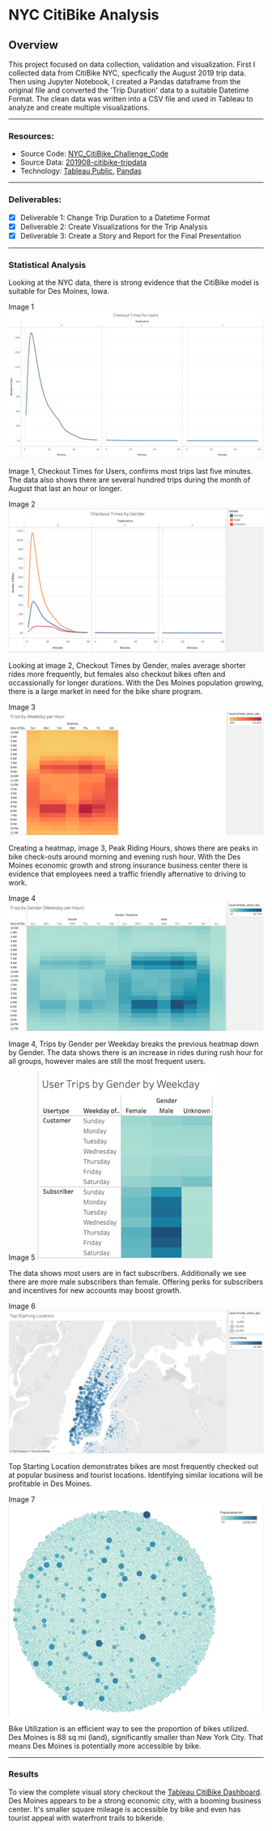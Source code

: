 # NYC CitiBike Analysis 

## Overview
This project focused on data collection, validation and visualization. First I collected data from CitiBike NYC, specfically the August 2019 trip data. Then using Jupyter Notebook, I created a Pandas dataframe from the original file and converted the 'Trip Duration' data to a suitable Datetime Format. The clean data was written into a CSV file and used in Tableau to analyze and create multiple visualizations. 

------
### Resources:
* Source Code: [NYC_CitiBike_Challenge_Code](NYC_CitiBike_Challenge_Starter_Code.ipynb)
* Source Data: [201908-citibike-tripdata](https://s3.amazonaws.com/tripdata/201908-citibike-tripdata.csv.zip)
* Technology: [Tableau Public](https://public.tableau.com/app/discover), [Pandas](https://pandas.pydata.org/docs/index.html)

---
### Deliverables:
- [x] Deliverable 1: Change Trip Duration to a Datetime Format
- [x] Deliverable 2: Create Visualizations for the Trip Analysis
- [x] Deliverable 3: Create a Story and Report for the Final Presentation

---
### Statistical Analysis
Looking at the NYC data, there is strong evidence that the CitiBike model is suitable for Des Moines, Iowa.  

Image 1 ![Checkout Times for Users](https://github.com/caseygomez/bikesharing/blob/main/Visuals/CheckoutTime:Users.png)

Image 1, Checkout Times for Users, confirms most trips last five minutes. The data also shows there are several hundred trips during the month of August that last an hour or longer.  

Image 2 ![Checkout Times by Gender](https://github.com/caseygomez/bikesharing/blob/main/Visuals/CheckoutTime:Gender.png)

Looking at image 2, Checkout Times by Gender, males average shorter rides more frequently, but females also checkout bikes often and occassionally for longer durations. With the Des Moines population growing, there is a large market in need for the bike share program. 

Image 3 ![Trips by Weekday per Hour](https://github.com/caseygomez/bikesharing/blob/main/Visuals/Weekday:Hour.png)

Creating a heatmap, image 3, Peak Riding Hours, shows there are peaks in bike check-outs around morning and evening rush hour. With the Des Moines economic growth and strong insurance business center there is evidence that employees need a traffic friendly afternative to driving to work. 

Image 4 ![Trips by Gender per Weekday](https://github.com/caseygomez/bikesharing/blob/main/Visuals/Gender:Weekday:Hour.png)

Image 4, Trips by Gender per Weekday breaks the previous heatmap down by Gender. The data shows there is an increase in rides during rush hour for all groups, however males are still the most frequent users. 

Image 5 ![User Trips by Gender](https://github.com/caseygomez/bikesharing/blob/main/Visuals/User:Gender:Weekday.png)

The data shows most users are in fact subscribers. Additionally we see there are more male subscribers than female. Offering perks for subscribers and incentives for new accounts may boost growth. 

Image 6 ![Top Starting Location](https://github.com/caseygomez/bikesharing/blob/main/Visuals/StartingLocation.png) 

Top Starting Location demonstrates bikes are most frequently checked out at popular business and tourist locations. Identifying similar locations will be profitable in Des Moines. 

Image 7 ![Bike Utilization](https://github.com/caseygomez/bikesharing/blob/main/Visuals/BikeUtilization.png)

Bike Utilization is an efficient way to see the proportion of bikes utilized. Des Moines is 88 sq mi (land), significantly smaller than New York City. That means Des Moines is potentially more accessible by bike.

---
### Results
To view the complete visual story checkout the [Tableau CitiBike Dashboard](https://public.tableau.com/views/NYCCitibikeAnalysis_16710565441080/NYCCitibikeAnalysis?:language=en-US&:display_count=n&:origin=viz_share_link). Des Moines appears to be a strong economic city, with a booming business center. It's smaller square mileage is accessible by bike and even has tourist appeal with waterfront trails to bikeride. 
